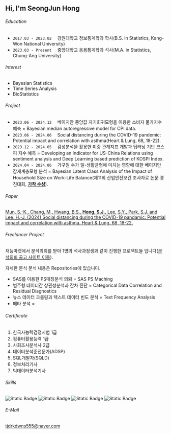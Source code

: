 ## Hi, I'm SeongJun Hong

###### Education
- `2017.03 - 2023.02`　 강원대학교 정보통계학과 학사(B.S. in Statistics, Kang-Won National University)
- `2023.03 - Present`　 중앙대학교 응용통계학과 석사(M.A. in Statistics, Chung-Ang University)

###### Interest
- Bayesian Statistics
- Time Series Analysis
- BioStatistics

###### Project
- `2023.06 - 2024.12`　 베이지안 중앙값 자기회귀모형을 이용한 소비자 물가지수 예측 = Bayesian median autoregressive model for CPI data.
- `2023.06 - 2024.06`　 Social distancing during the COVID-19 pandemic: Potential impact and correlation with asthma(Heart & Lung, 68, 18-22).
- `2023.12 - 2024.05`　 감성분석을 활용한 미중 관계지표 개발과 딥러닝 기반 코스피 지수 예측 = Developing an Indicator for US-China Relations using sentiment analysis and Deep Learning based prediction of KOSPI Index.
- `2024.04 - 2024.06`　 가구원 수가 일-생활균형에 미치는 영향에 대한 베이지안 잠재계층모형 분석 = Bayesian Latent Class Analysis of the Impact of Household Size on Work-Life Balance(제11회 산업안전보건 조사자료 논문 경진대회, [**가작 수상**](https://oshri.kosha.or.kr/oshri/customerInformation/papercontestnotice.do?mode=view&articleNo=450491&article.offset=0&articleLimit=10)).

###### Paper
[Mun, S.-K., Chang, M., Hwang, B.S., **Hong, S.J.**, Lee, S.Y., Park, S.J. and Lee, H.-J. (2024) Social distancing during the COVID-19 pandamic: Potential impact and correlation with asthma. Heart & Lung, 68, 18-22.](https://www.sciencedirect.com/science/article/abs/pii/S014795632400102X)


###### Freelancer Project
재능마켓에서 분석의뢰를 받아 1명의 석사과정생과 같이 진행한 프로젝트들 입니다([분석의뢰 공고 사이트 이동](https://kmong.com/gig/533914)).

자세한 분석 분석 내용은 Repositories에 있습니다.

- SAS를 이용한 PS매칭분석 의뢰 = SAS PS Maching
- 범주형 데이터간 상관성분석과 잔차 진단  = Categorical Data Correlation and Residual Diagnostics
- 뉴스 데이터 크롤링과 텍스트 데이터 빈도 분석 = Text Frequency Analysis
- 메타 분석 = 

###### Certificate
1. 한국사능력검정시험 1급
2. 컴퓨터활용능력 1급
3. 사회조사분석사 2급
4. 데이터분석준전문가(ADSP)
5. SQL개발자(SQLD)
6. 정보처리기사
7. 빅데이터분석기사

###### Skills
![Static Badge](https://img.shields.io/badge/-brightgreen?style=social&logo=-&logoColor=rgb&logoSize=auto&label=R&labelColor=-&color=-&cacheSeconds=3600)
![Static Badge](https://img.shields.io/badge/-brightgreen?style=social&logo=dsds&logoColor=rgb&logoSize=auto&label=Python&labelColor=-&color=-&cacheSeconds=3600)
![Static Badge](https://img.shields.io/badge/-brightgreen?style=social&logo=-&logoColor=rgb&logoSize=auto&label=SAS&labelColor=-&color=-&cacheSeconds=3600)
![Static Badge](https://img.shields.io/badge/-brightgreen?style=social&logo=-&logoColor=rgb&logoSize=auto&label=Spss&labelColor=-&color=-&cacheSeconds=3600)

###### E-Mail
tjdrkdwns555@naver.com

